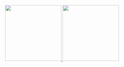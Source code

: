 

<div align="center">
  <a href="https://github.com/CherifiMi">
   <img height="180em" src="https://github-readme-stats.vercel.app/api/top-langs/?username=CherifiMi&layout=compact&langs_count=5&hide=javascript,css,scss,html,makefile&theme=github_dark"/>
  <img height="180em" src="https://github-readme-stats.vercel.app/api?username=CherifiMi&hide=stars&show_icons=true&theme=github_dark&include_all_commits=true&count_private=true"/>
 </div>
 
